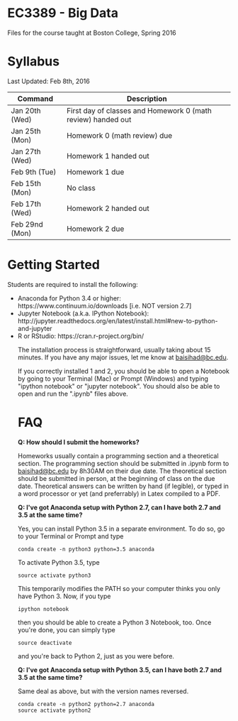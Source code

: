 # EC3389 - Big Data
Files for the course taught at Boston College, Spring 2016

# Syllabus 

Last Updated: Feb 8th, 2016

| Command | Description |
| --- | --- |
| Jan 20th (Wed)  | First day of classes and Homework 0 (math review) handed out |
| Jan 25th (Mon)  | Homework 0 (math review) due |
| Jan 27th (Wed) | Homework 1 handed out |
| Feb 9th (Tue)  | Homework 1 due |
| Feb 15th  (Mon) | No class |
| Feb 17th (Wed) | Homework 2 handed out |
| Feb 29nd (Mon) | Homework 2 due |


# Getting Started

Students are required to install the following:
<ul>
<li>Anaconda for Python 3.4 or higher: https://www.continuum.io/downloads [i.e. NOT version 2.7]
<li>Jupyter Notebook (a.k.a. IPython Notebook): http://jupyter.readthedocs.org/en/latest/install.html#new-to-python-and-jupyter
<li>R or RStudio: https://cran.r-project.org/bin/ 


The installation process is straightforward, usually taking about 15 minutes. If you have any major issues, let me know at baisihad@bc.edu.

If you correctly installed 1 and 2, you should be able to open a Notebook by going to your Terminal (Mac) or Prompt (Windows) and typing "ipython notebook" or "jupyter notebook". You should also be able to open and run the ".ipynb" files above. 


# FAQ

<b>Q: How should I submit the homeworks?</b> 

Homeworks usually contain a programming section and a theoretical section. The programming section should be submitted in .ipynb form to baisihad@bc.edu by 8h30AM on their due date. The theoretical section should be submitted in person, at the beginning of class on the due date. Theoretical answers can be written by hand (if legible), or typed in a word processor or yet (and preferrably) in Latex compiled to a PDF.


<b>Q: I've got Anaconda setup with Python 2.7, can I have both 2.7 and 3.5 at the same time?</b>

Yes, you can install Python 3.5 in a separate environment. To do so, go to your Terminal or Prompt and type

```
conda create -n python3 python=3.5 anaconda
```
To activate Python 3.5, type

```
source activate python3
```
This temporarily modifies the PATH so your computer thinks you only have Python 3. Now, if you type 

```
ipython notebook
```
then you should be able to create a Python 3 Notebook, too. Once you're done, you can simply type

```
source deactivate
```
and you're back to Python 2, just as you were before.


<b>Q: I've got Anaconda setup with Python 3.5, can I have both 2.7 and 3.5 at the same time?</b>

Same deal as above, but with the version names reversed.
```
conda create -n python2 python=2.7 anaconda
source activate python2
```




